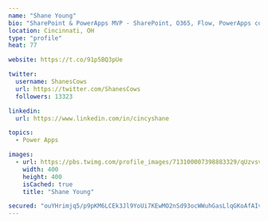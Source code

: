 ```yaml
---
name: "Shane Young"
bio: "SharePoint & PowerApps MVP - SharePoint, O365, Flow, PowerApps consulting? @PowerApps911 | Pure Snark? You found it."
location: Cincinnati, OH
type: "profile"
heat: 77

website: https://t.co/91p5BQ3pUe

twitter:
  username: ShanesCows
  url: https://twitter.com/ShanesCows
  followers: 13323

linkedin:
  url: https://www.linkedin.com/in/cincyshane

topics:
  - Power Apps

images:
  - url: https://pbs.twimg.com/profile_images/713100007398883329/qUzvsvQ3_400x400.jpg
    width: 400
    height: 400
    isCached: true
    title: "Shane Young"

secured: "ouYHrimjq5/p9pKM6LCEk3Jl9YoUi7KEwMO2nSd93ocWWuhGasLlqGKoAfAIv4o0Is3mtwC0il+uw1CkhEYgTA5eYGkB5Gbp8QYKyfm+NtZ8wf9alYADUiwJ8ybgD8j4SZWTDrrt2Nwqsl1oVNUXsIvT1Fjpe3Mqq0W5TNnwdujn0nB3erl8b317jWDA0WT4LkFBdAt8lUHWR8aBAdeN7NXp+kwzUTkno8eWyYS0nbGRdWKF/7rsb3th+PFWcOfXIT9fuaeA+iiN4DZcsOKrJqTzF0SykNMlmXQLKrEpJe1FQlDBXvf/jvcCXYagSj4LP3ty7SKIry8mxzqSma8n7r2fQJ9t3nVmF6KB//wej+Ni8+1YJKuru65wZTOM5fxSghPA5z8jk2wPVVgAcbxEwo4bnDjpUUXy+UW9MukTtGM=;eSJxy8EFMUDG9EmeelCTYQ=="
---
```


